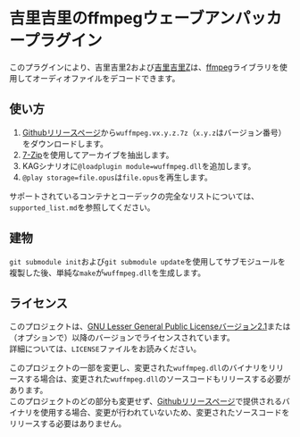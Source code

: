 # 吉里吉里のffmpegウェーブアンパッカープラグイン

このプラグインにより、吉里吉里2および[吉里吉里Z](http://krkrz.github.io/)は、[ffmpeg](https://www.ffmpeg.org/)ライブラリを使用してオーディオファイルをデコードできます。  

## 使い方

1. [Githubリリースページ](https://github.com/uyjulian/wuffmpeg/releases)から`wuffmpeg.vx.y.z.7z`（`x.y.z`はバージョン番号）をダウンロードします。  
2. [7-Zip](https://www.7-zip.org/)を使用してアーカイブを抽出します。
3. KAGシナリオに`@loadplugin module=wuffmpeg.dll`を追加します。
4. `@play storage=file.opus`は`file.opus`を再生します。

サポートされているコンテナとコーデックの完全なリストについては、`supported_list.md`を参照してください。  

## 建物

`git submodule init`および`git submodule update`を使用してサブモジュールを複製した後、単純な`make`が`wuffmpeg.dll`を生成します。  

## ライセンス

このプロジェクトは、[GNU Lesser General Public Licenseバージョン2.1](https://www.gnu.org/licenses/old-licenses/lgpl-2.1.html)または（オプションで）以降のバージョンでライセンスされています。  
詳細については、`LICENSE`ファイルをお読みください。  

このプロジェクトの一部を変更し、変更された`wuffmpeg.dll`のバイナリをリリースする場合は、変更された`wuffmpeg.dll`のソースコードもリリースする必要があります。  
このプロジェクトのどの部分も変更せず、[Githubリリースページ](https://github.com/uyjulian/wuffmpeg/releases)で提供されるバイナリを使用する場合、変更が行われていないため、変更されたソースコードをリリースする必要はありません。  
